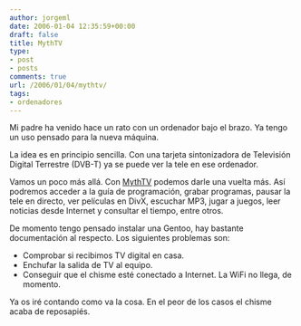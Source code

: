 ```yaml
---
author: jorgeml
date: 2006-01-04 12:35:59+00:00
draft: false
title: MythTV
type: 
- post
- posts
comments: true
url: /2006/01/04/mythtv/
tags:
- ordenadores
---
```


Mi padre ha venido hace un rato con un ordenador bajo el brazo. Ya tengo un uso pensado para la nueva máquina.

La idea es en principio sencilla. Con una tarjeta sintonizadora de Televisión Digital Terrestre (DVB-T) ya se puede ver la tele en ese ordenador.

Vamos un poco más allá. Con [MythTV](http://www.mythtv.org) podemos darle una vuelta más. Así podremos acceder a la guía de programación, grabar programas, pausar la tele en directo, ver películas en DivX, escuchar MP3, jugar a juegos, leer noticias desde Internet y consultar el tiempo, entre otros.

De momento tengo pensado instalar una Gentoo, hay bastante documentación al respecto. Los siguientes problemas son:

* Comprobar si recibimos TV digital en casa.
* Enchufar la salida de TV al equipo.
* Conseguir que el chisme esté conectado a Internet. La WiFi no llega, de momento.

Ya os iré contando como va la cosa. En el peor de los casos el chisme acaba de reposapiés.
